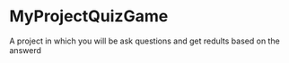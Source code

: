 # MyProjectQuizGame
A project in which you will be ask questions and get redults based on the answerd
